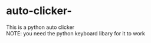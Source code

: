# auto-clicker-

This is a python auto clicker                         
NOTE: you need the python keyboard libary for it to work
